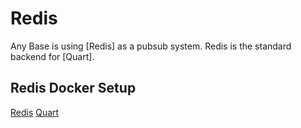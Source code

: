 # Redis
Any Base is using [Redis] as a pubsub system. Redis is the standard backend for [Quart].

## Redis Docker Setup


[Redis](https://www.redis.io)
[Quart](https://pgjones.gitlab.io/quart/)